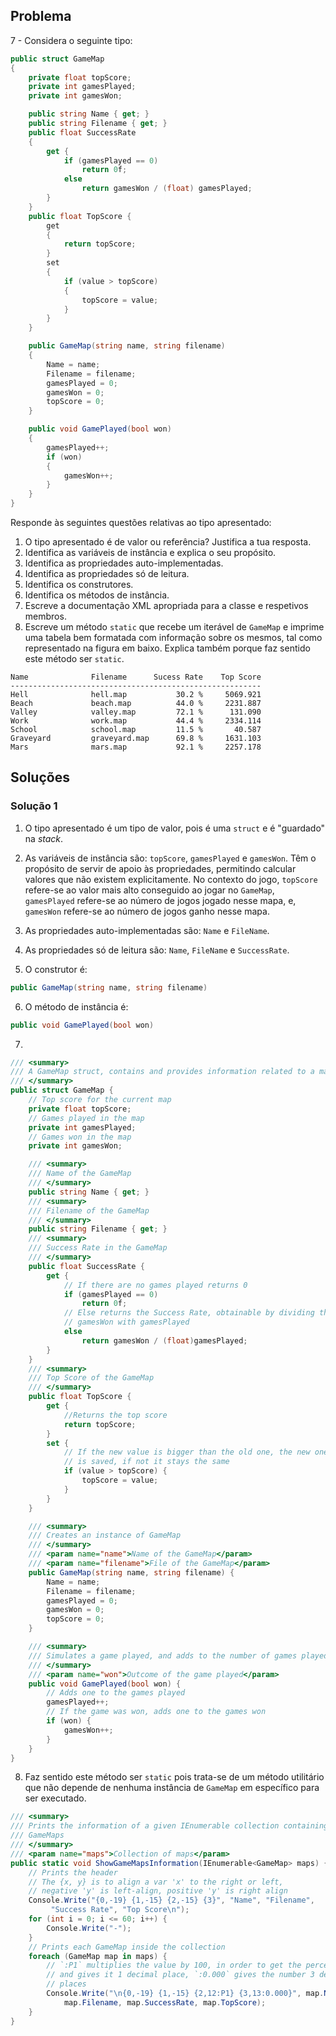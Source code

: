 ## Problema

7 - Considera o seguinte tipo:

```cs
public struct GameMap
{
    private float topScore;
    private int gamesPlayed;
    private int gamesWon;

    public string Name { get; }
    public string Filename { get; }
    public float SuccessRate
    {
        get {
            if (gamesPlayed == 0)
                return 0f;
            else
                return gamesWon / (float) gamesPlayed;
        }
    }
    public float TopScore {
        get
        {
            return topScore;
        }
        set
        {
            if (value > topScore)
            {
                topScore = value;
            }
        }
    }

    public GameMap(string name, string filename)
    {
        Name = name;
        Filename = filename;
        gamesPlayed = 0;
        gamesWon = 0;
        topScore = 0;
    }

    public void GamePlayed(bool won)
    {
        gamesPlayed++;
        if (won)
        {
            gamesWon++;
        }
    }
}
```

Responde às seguintes questões relativas ao tipo apresentado:

1.  O tipo apresentado é de valor ou referência? Justifica a tua resposta.
2.  Identifica as variáveis de instância e explica o seu propósito.
3.  Identifica as propriedades auto-implementadas.
4.  Identifica as propriedades só de leitura.
5.  Identifica os construtores.
6.  Identifica os métodos de instância.
7.  Escreve a documentação XML apropriada para a classe e respetivos membros.
8.  Escreve um método `static` que recebe um iterável de `GameMap` e imprime
    uma tabela bem formatada com informação sobre os mesmos, tal como
    representado na figura em baixo. Explica também porque faz sentido este
    método ser `static`.

```
Name              Filename      Sucess Rate    Top Score
--------------------------------------------------------
Hell              hell.map           30.2 %     5069.921
Beach             beach.map          44.0 %     2231.887
Valley            valley.map         72.1 %      131.090
Work              work.map           44.4 %     2334.114
School            school.map         11.5 %       40.587
Graveyard         graveyard.map      69.8 %     1631.103
Mars              mars.map           92.1 %     2257.178
```

## Soluções

### Solução 1

1. O tipo apresentado é um tipo de valor, pois é uma `struct` e é "guardado"
   na _stack_.

2. As variáveis de instância são: `topScore`, `gamesPlayed` e `gamesWon`. Têm
   o propósito de servir de apoio às propriedades, permitindo calcular valores
   que não existem explicitamente. No contexto do jogo, `topScore` refere-se
   ao valor mais alto conseguido ao jogar no `GameMap`, `gamesPlayed` refere-se
   ao número de jogos jogado nesse mapa, e, `gamesWon` refere-se ao número de
   jogos ganho nesse mapa.

3. As propriedades auto-implementadas são: `Name` e `FileName`.

4. As propriedades só de leitura são: `Name`, `FileName` e `SuccessRate`.

5. O construtor é:

```cs
public GameMap(string name, string filename)
```

6. O método de instância é:

```cs
public void GamePlayed(bool won)
```

7. 

```cs
/// <summary>
/// A GameMap struct, contains and provides information related to a map
/// </summary>
public struct GameMap {
    // Top score for the current map
    private float topScore;
    // Games played in the map
    private int gamesPlayed;
    // Games won in the map 
    private int gamesWon;

    /// <summary>
    /// Name of the GameMap
    /// </summary>
    public string Name { get; }
    /// <summary>
    /// Filename of the GameMap
    /// </summary>
    public string Filename { get; }
    /// <summary>
    /// Success Rate in the GameMap
    /// </summary>
    public float SuccessRate {
        get {
            // If there are no games played returns 0
            if (gamesPlayed == 0)
                return 0f;
            // Else returns the Success Rate, obtainable by dividing the
            // gamesWon with gamesPlayed
            else
                return gamesWon / (float)gamesPlayed;
        }
    }
    /// <summary>
    /// Top Score of the GameMap
    /// </summary>
    public float TopScore {
        get {
            //Returns the top score
            return topScore;
        }
        set {
            // If the new value is bigger than the old one, the new one
            // is saved, if not it stays the same
            if (value > topScore) {
                topScore = value;
            }
        }
    }

    /// <summary>
    /// Creates an instance of GameMap
    /// </summary>
    /// <param name="name">Name of the GameMap</param>
    /// <param name="filename">File of the GameMap</param>
    public GameMap(string name, string filename) {
        Name = name;
        Filename = filename;
        gamesPlayed = 0;
        gamesWon = 0;
        topScore = 0;
    }

    /// <summary>
    /// Simulates a game played, and adds to the number of games played
    /// </summary>
    /// <param name="won">Outcome of the game played</param>
    public void GamePlayed(bool won) {
        // Adds one to the games played
        gamesPlayed++;
        // If the game was won, adds one to the games won
        if (won) {
            gamesWon++;
        }
    }
}
```

8. Faz sentido este método ser `static` pois trata-se de um método utilitário
   que não depende de nenhuma instância de `GameMap` em específico para ser
   executado.

```cs
/// <summary>
/// Prints the information of a given IEnumerable collection containing
/// GameMaps
/// </summary>
/// <param name="maps">Collection of maps</param>
public static void ShowGameMapsInformation(IEnumerable<GameMap> maps) {
    // Prints the header
    // The {x, y} is to align a var 'x' to the right or left,
    // negative 'y' is left-align, positive 'y' is right align
    Console.Write("{0,-19} {1,-15} {2,-15} {3}", "Name", "Filename",
         "Success Rate", "Top Score\n");
    for (int i = 0; i <= 60; i++) {
        Console.Write("-");
    }
    // Prints each GameMap inside the collection
    foreach (GameMap map in maps) {
        // `:P1` multiplies the value by 100, in order to get the percentage
        // and gives it 1 decimal place, `:0.000` gives the number 3 decimal
        // places
        Console.Write("\n{0,-19} {1,-15} {2,12:P1} {3,13:0.000}", map.Name,
            map.Filename, map.SuccessRate, map.TopScore);
    }
}
```